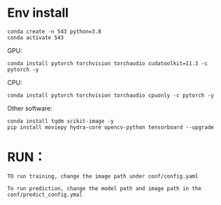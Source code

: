 # Env install

    conda create -n 543 python=3.8
    conda activate 543
GPU:

    conda install pytorch torchvision torchaudio cudatoolkit=11.3 -c pytorch -y
CPU:

    conda install pytorch torchvision torchaudio cpuonly -c pytorch -y

Other software:

    conda install tqdm scikit-image -y
    pip install moviepy hydra-core opencv-python tensorboard --upgrade
    

# RUN：
    TO run training, change the image path under conf/config.yaml
    
    To run prediction, change the model path and image path in the conf/predict_config.ymal
    
